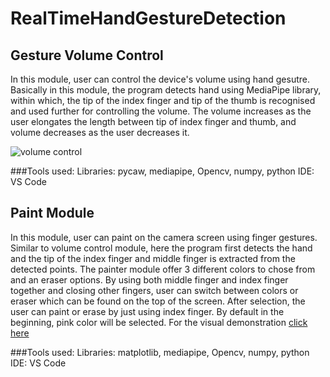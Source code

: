 # RealTimeHandGestureDetection

## Gesture Volume Control
In this module, user can control the device's volume using hand gesutre. Basically in this module, the program detects hand using MediaPipe library, within which, the tip of the index finger and tip of the thumb is recognised and used further for controlling the volume. The volume increases as the user elongates the length between tip of index finger and thumb, and volume decreases as the user decreases it.

![volume control](https://github.com/SubramanyaGurumurthy/RealTimeHandgestureDetection/blob/main/gif/Volume_control.gif)

###Tools used: 
Libraries: pycaw, mediapipe, Opencv, numpy, python
IDE: VS Code

## Paint Module
In this module, user can paint on the camera screen using finger gestures. Similar to volume control module, here the program first detects the hand and the tip of the index finger and middle finger is extracted from the detected points. The painter module offer 3 different colors to chose from and an eraser options. By using both middle finger and index finger together and closing other fingers, user can switch between colors or eraser which can be found on the top of the screen. After selection, the user can paint or erase by just using index finger. By default in the beginning, pink color will be selected. For the visual demonstration [click here](https://youtu.be/u2zQ_nwl4WA)

###Tools used: 
Libraries: matplotlib, mediapipe, Opencv, numpy, python
IDE: VS Code

